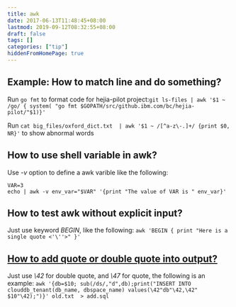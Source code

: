 ```yaml
---
title: awk
date: 2017-06-13T11:48:45+08:00
lastmod: 2019-09-12T08:32:55+08:00
draft: false
tags: []
categories: ["tip"]
hiddenFromHomePage: true
---
```




## Example: How to match line and do something?

Run `go fmt` to format code for hejia-pilot project:`git ls-files | awk '$1 ~ /go/ { system( "go fmt $GOPATH/src/github.ibm.com/bc/hejia-pilot/"$1)}'`

Run `cat big_files/oxford_dict.txt  | awk '$1 ~ /[^a-z\-.]+/ {print $0, NR}'` to show abnormal words

## How to use shell variable in awk?
Use *-v* option to define a awk varible like the following:

```
VAR=3
echo | awk -v env_var="$VAR" '{print "The value of VAR is " env_var}'
```

## How to test awk without explicit input?
Just use keyword _BEGIN_, like the following:
`awk 'BEGIN { print "Here is a single quote <'\''>" }'`

## [How to add quote or double quote into output?](https://www.gnu.org/software/gawk/manual/html_node/Quoting.html)
Just use _\42_ for double quote, and _\47_ for quote, the following is an example:
`awk '{db=$10; sub(/ds/,"d",db);print("INSERT INTO clouddb_tenant(db_name, dbspace_name) values(\42"db"\42,\42" $10"\42);")}' old.txt  > add.sql`
